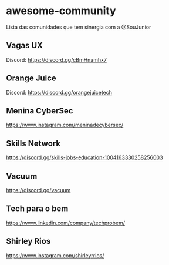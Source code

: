 # awesome-community
Lista das comunidades que tem sinergia com a @SouJunior

## Vagas UX
Discord: https://discord.gg/cBmHnamhx7

## Orange Juice
Discord:  https://discord.gg/orangejuicetech

## Menina CyberSec
https://www.instagram.com/meninadecybersec/

## Skills Network
https://discord.gg/skills-jobs-education-1004163330258256003

## Vacuum
https://discord.gg/vacuum

## Tech para o bem 	
https://www.linkedin.com/company/techprobem/

## Shirley Rios 	
https://www.instagram.com/shirleyrrios/
